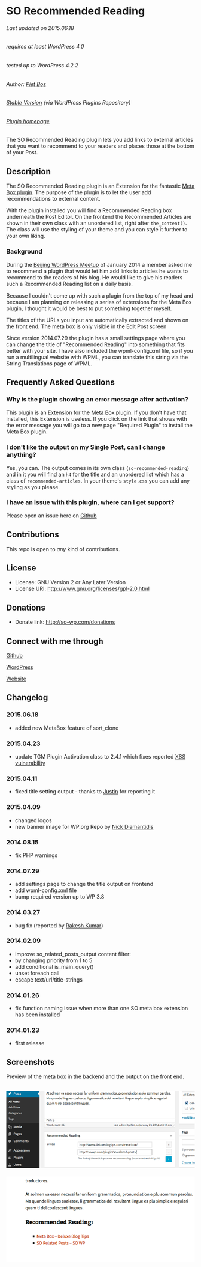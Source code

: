 # SO Recommended Reading

###### Last updated on 2015.06.18
###### requires at least WordPress 4.0
###### tested up to WordPress 4.2.2
###### Author: [Piet Bos](https://github.com/senlin)
###### [Stable Version](http://wordpress.org/plugins/so-recommended-reading) (via WordPress Plugins Repository)
###### [Plugin homepage](http://so-wp.com/?p=76)

The SO Recommended Reading plugin lets you add links to external articles that you want to recommend to your readers and places those at the bottom of your Post.

## Description

The SO Recommended Reading plugin is an Extension for the fantastic [Meta Box plugin](https://github.com/rilwis/meta-box). The purpose of the plugin is to let the user add recommendations to external content. 

With the plugin installed you will find a Recommended Reading box underneath the Post Editor. On the frontend the Recommended Articles are shown in their own class with an unordered list, right after `the_content()`. The class will use the styling of your theme and you can style it further to your own liking. 

### Background

During the [Beijing WordPress Meetup](http://www.meetup.com/wordpressbj/events/154110142/) of January 2014 a member asked me to recommend a plugin that would let him add links to articles he wants to recommend to the readers of his blog. He would like to give his readers such a Recommended Reading list on a daily basis.

Because I couldn't come up with such a plugin from the top of my head and because I am planning on releasing a series of extensions for the Meta Box plugin, I thought it would be best to put something together myself.

The titles of the URLs you input are automatically extracted and shown on the front end. The meta box is only visible in the Edit Post screen

Since version 2014.07.29 the plugin has a small settings page where you can change the title of "Recommended Reading" into something that fits better with your site. I have also included the wpml-config.xml file, so if you run a multilingual website with WPML, you can translate this string via the String Translations page of WPML.

## Frequently Asked Questions

### Why is the plugin showing an error message after activation?

This plugin is an Extension for the [Meta Box plugin](http://metabox.io). If you don't have that installed, this Extension is useless. If you click on the link that shows with the error message you will go to a new page "Required Plugin" to install the Meta Box plugin.

### I don't like the output on my Single Post, can I change anything?

Yes, you can. The output comes in its own class (`so-recommended-reading`) and in it you will find an `h4` for the title and an unordered list which has a class of `recommended-articles`. In your theme's `style.css` you can add any styling as you please.

### I have an issue with this plugin, where can I get support?

Please open an issue here on [Github](https://github.com/senlin/so-recommended-reading/issues)

## Contributions

This repo is open to _any_ kind of contributions.

## License

* License: GNU Version 2 or Any Later Version
* License URI: http://www.gnu.org/licenses/gpl-2.0.html

## Donations

* Donate link: http://so-wp.com/donations

## Connect with me through

[Github](https://github.com/senlin) 

[WordPress](http://profiles.wordpress.org/senlin/) 

[Website](http://senlinonline.com)

## Changelog

### 2015.06.18

* added new MetaBox feature of sort_clone 

### 2015.04.23

* update TGM Plugin Activation class to 2.4.1 which fixes reported [XSS vulnerability](http://wptavern.com/xss-vulnerability-what-to-do-if-you-buy-or-sell-items-on-themeforest-and-codecanyon) 

### 2015.04.11

* fixed title setting output - thanks to [Justin](https://twitter.com/Tinpotgamer) for reporting it

### 2015.04.09

* changed logos
* new banner image for WP.org Repo by [Nick Diamantidis](https://unsplash.com/nick_diama)

### 2014.08.15

* fix PHP warnings

### 2014.07.29

* add settings page to change the title output on frontend
* add wpml-config.xml file
* bump required version up to WP 3.8

### 2014.03.27

* bug fix (reported by [Rakesh Kumar](http://www.linkedin.com/in/rakeshkumarcn))

### 2014.02.09

* improve so_related_posts_output content filter:
* by changing priority from 1 to 5
* add conditional is_main_query()
* unset foreach call
* escape text/url/title-strings

### 2014.01.26

* fix function naming issue when more than one SO meta box extension has been installed

### 2014.01.23

* 	first release

## Screenshots

Preview of the meta box in the backend and the output on the front end.

![SO Recommended Reading meta box: Type the URL of the article you want to link to.](assets/screenshot-1.png "SO Recommended Reading meta box")
---
![SO Recommended Reading output: You can style it to your liking.](assets/screenshot-2.png "SO Recommended Reading output")
